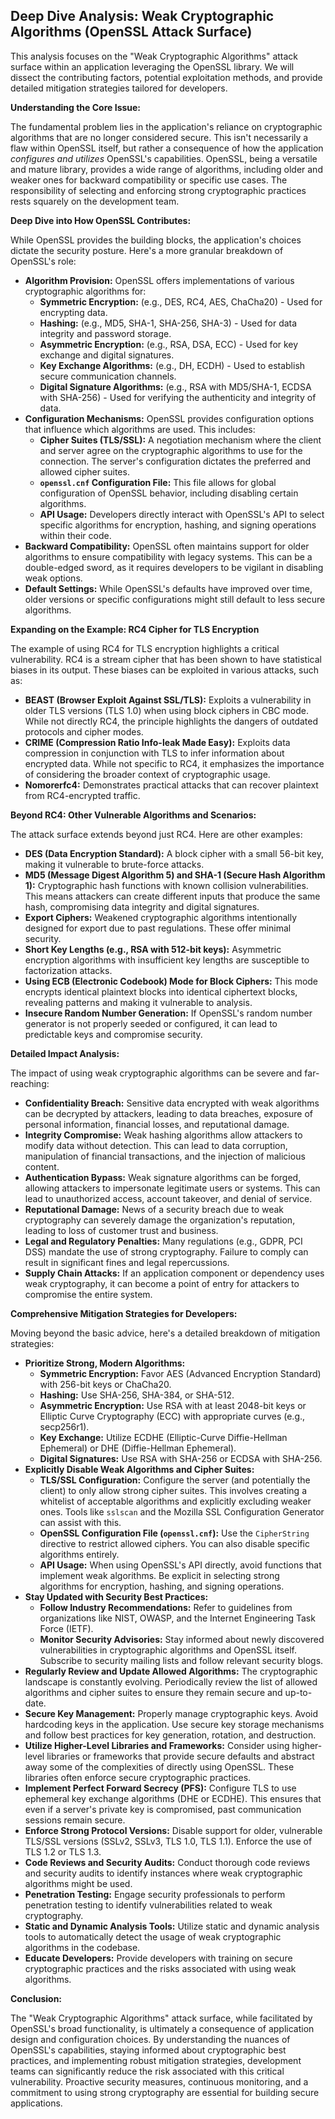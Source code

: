 ## Deep Dive Analysis: Weak Cryptographic Algorithms (OpenSSL Attack Surface)

This analysis focuses on the "Weak Cryptographic Algorithms" attack surface within an application leveraging the OpenSSL library. We will dissect the contributing factors, potential exploitation methods, and provide detailed mitigation strategies tailored for developers.

**Understanding the Core Issue:**

The fundamental problem lies in the application's reliance on cryptographic algorithms that are no longer considered secure. This isn't necessarily a flaw within OpenSSL itself, but rather a consequence of how the application *configures and utilizes* OpenSSL's capabilities. OpenSSL, being a versatile and mature library, provides a wide range of algorithms, including older and weaker ones for backward compatibility or specific use cases. The responsibility of selecting and enforcing strong cryptographic practices rests squarely on the development team.

**Deep Dive into How OpenSSL Contributes:**

While OpenSSL provides the building blocks, the application's choices dictate the security posture. Here's a more granular breakdown of OpenSSL's role:

* **Algorithm Provision:** OpenSSL offers implementations of various cryptographic algorithms for:
    * **Symmetric Encryption:** (e.g., DES, RC4, AES, ChaCha20) - Used for encrypting data.
    * **Hashing:** (e.g., MD5, SHA-1, SHA-256, SHA-3) - Used for data integrity and password storage.
    * **Asymmetric Encryption:** (e.g., RSA, DSA, ECC) - Used for key exchange and digital signatures.
    * **Key Exchange Algorithms:** (e.g., DH, ECDH) - Used to establish secure communication channels.
    * **Digital Signature Algorithms:** (e.g., RSA with MD5/SHA-1, ECDSA with SHA-256) - Used for verifying the authenticity and integrity of data.
* **Configuration Mechanisms:** OpenSSL provides configuration options that influence which algorithms are used. This includes:
    * **Cipher Suites (TLS/SSL):**  A negotiation mechanism where the client and server agree on the cryptographic algorithms to use for the connection. The server's configuration dictates the preferred and allowed cipher suites.
    * **`openssl.cnf` Configuration File:** This file allows for global configuration of OpenSSL behavior, including disabling certain algorithms.
    * **API Usage:** Developers directly interact with OpenSSL's API to select specific algorithms for encryption, hashing, and signing operations within their code.
* **Backward Compatibility:** OpenSSL often maintains support for older algorithms to ensure compatibility with legacy systems. This can be a double-edged sword, as it requires developers to be vigilant in disabling weak options.
* **Default Settings:**  While OpenSSL's defaults have improved over time, older versions or specific configurations might still default to less secure algorithms.

**Expanding on the Example: RC4 Cipher for TLS Encryption**

The example of using RC4 for TLS encryption highlights a critical vulnerability. RC4 is a stream cipher that has been shown to have statistical biases in its output. These biases can be exploited in various attacks, such as:

* **BEAST (Browser Exploit Against SSL/TLS):** Exploits a vulnerability in older TLS versions (TLS 1.0) when using block ciphers in CBC mode. While not directly RC4, the principle highlights the dangers of outdated protocols and cipher modes.
* **CRIME (Compression Ratio Info-leak Made Easy):**  Exploits data compression in conjunction with TLS to infer information about encrypted data. While not specific to RC4, it emphasizes the importance of considering the broader context of cryptographic usage.
* **Nomorerfc4:** Demonstrates practical attacks that can recover plaintext from RC4-encrypted traffic.

**Beyond RC4: Other Vulnerable Algorithms and Scenarios:**

The attack surface extends beyond just RC4. Here are other examples:

* **DES (Data Encryption Standard):**  A block cipher with a small 56-bit key, making it vulnerable to brute-force attacks.
* **MD5 (Message Digest Algorithm 5) and SHA-1 (Secure Hash Algorithm 1):**  Cryptographic hash functions with known collision vulnerabilities. This means attackers can create different inputs that produce the same hash, compromising data integrity and digital signatures.
* **Export Ciphers:**  Weakened cryptographic algorithms intentionally designed for export due to past regulations. These offer minimal security.
* **Short Key Lengths (e.g., RSA with 512-bit keys):**  Asymmetric encryption algorithms with insufficient key lengths are susceptible to factorization attacks.
* **Using ECB (Electronic Codebook) Mode for Block Ciphers:** This mode encrypts identical plaintext blocks into identical ciphertext blocks, revealing patterns and making it vulnerable to analysis.
* **Insecure Random Number Generation:** If OpenSSL's random number generator is not properly seeded or configured, it can lead to predictable keys and compromise security.

**Detailed Impact Analysis:**

The impact of using weak cryptographic algorithms can be severe and far-reaching:

* **Confidentiality Breach:** Sensitive data encrypted with weak algorithms can be decrypted by attackers, leading to data breaches, exposure of personal information, financial losses, and reputational damage.
* **Integrity Compromise:**  Weak hashing algorithms allow attackers to modify data without detection. This can lead to data corruption, manipulation of financial transactions, and the injection of malicious content.
* **Authentication Bypass:**  Weak signature algorithms can be forged, allowing attackers to impersonate legitimate users or systems. This can lead to unauthorized access, account takeover, and denial of service.
* **Reputational Damage:**  News of a security breach due to weak cryptography can severely damage the organization's reputation, leading to loss of customer trust and business.
* **Legal and Regulatory Penalties:**  Many regulations (e.g., GDPR, PCI DSS) mandate the use of strong cryptography. Failure to comply can result in significant fines and legal repercussions.
* **Supply Chain Attacks:** If an application component or dependency uses weak cryptography, it can become a point of entry for attackers to compromise the entire system.

**Comprehensive Mitigation Strategies for Developers:**

Moving beyond the basic advice, here's a detailed breakdown of mitigation strategies:

* **Prioritize Strong, Modern Algorithms:**
    * **Symmetric Encryption:**  Favor AES (Advanced Encryption Standard) with 256-bit keys or ChaCha20.
    * **Hashing:**  Use SHA-256, SHA-384, or SHA-512.
    * **Asymmetric Encryption:**  Use RSA with at least 2048-bit keys or Elliptic Curve Cryptography (ECC) with appropriate curves (e.g., secp256r1).
    * **Key Exchange:**  Utilize ECDHE (Elliptic-Curve Diffie-Hellman Ephemeral) or DHE (Diffie-Hellman Ephemeral).
    * **Digital Signatures:**  Use RSA with SHA-256 or ECDSA with SHA-256.
* **Explicitly Disable Weak Algorithms and Cipher Suites:**
    * **TLS/SSL Configuration:**  Configure the server (and potentially the client) to only allow strong cipher suites. This involves creating a whitelist of acceptable algorithms and explicitly excluding weaker ones. Tools like `sslscan` and the Mozilla SSL Configuration Generator can assist with this.
    * **OpenSSL Configuration File (`openssl.cnf`):**  Use the `CipherString` directive to restrict allowed ciphers. You can also disable specific algorithms entirely.
    * **API Usage:**  When using OpenSSL's API directly, avoid functions that implement weak algorithms. Be explicit in selecting strong algorithms for encryption, hashing, and signing operations.
* **Stay Updated with Security Best Practices:**
    * **Follow Industry Recommendations:**  Refer to guidelines from organizations like NIST, OWASP, and the Internet Engineering Task Force (IETF).
    * **Monitor Security Advisories:**  Stay informed about newly discovered vulnerabilities in cryptographic algorithms and OpenSSL itself. Subscribe to security mailing lists and follow relevant security blogs.
* **Regularly Review and Update Allowed Algorithms:**  The cryptographic landscape is constantly evolving. Periodically review the list of allowed algorithms and cipher suites to ensure they remain secure and up-to-date.
* **Secure Key Management:**  Properly manage cryptographic keys. Avoid hardcoding keys in the application. Use secure key storage mechanisms and follow best practices for key generation, rotation, and destruction.
* **Utilize Higher-Level Libraries and Frameworks:**  Consider using higher-level libraries or frameworks that provide secure defaults and abstract away some of the complexities of directly using OpenSSL. These libraries often enforce secure cryptographic practices.
* **Implement Perfect Forward Secrecy (PFS):**  Configure TLS to use ephemeral key exchange algorithms (DHE or ECDHE). This ensures that even if a server's private key is compromised, past communication sessions remain secure.
* **Enforce Strong Protocol Versions:**  Disable support for older, vulnerable TLS/SSL versions (SSLv2, SSLv3, TLS 1.0, TLS 1.1). Enforce the use of TLS 1.2 or TLS 1.3.
* **Code Reviews and Security Audits:**  Conduct thorough code reviews and security audits to identify instances where weak cryptographic algorithms might be used.
* **Penetration Testing:**  Engage security professionals to perform penetration testing to identify vulnerabilities related to weak cryptography.
* **Static and Dynamic Analysis Tools:**  Utilize static and dynamic analysis tools to automatically detect the usage of weak cryptographic algorithms in the codebase.
* **Educate Developers:**  Provide developers with training on secure cryptographic practices and the risks associated with using weak algorithms.

**Conclusion:**

The "Weak Cryptographic Algorithms" attack surface, while facilitated by OpenSSL's broad functionality, is ultimately a consequence of application design and configuration choices. By understanding the nuances of OpenSSL's capabilities, staying informed about cryptographic best practices, and implementing robust mitigation strategies, development teams can significantly reduce the risk associated with this critical vulnerability. Proactive security measures, continuous monitoring, and a commitment to using strong cryptography are essential for building secure applications.
